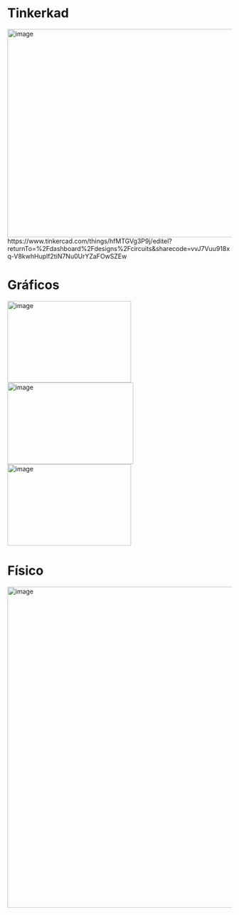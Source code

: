 # Tinkerkad
<img width="926" height="467" alt="image" src="https://github.com/user-attachments/assets/decaa875-24a7-432a-aa68-3a7624c520e2" />
https://www.tinkercad.com/things/hfMTGVg3P9j/editel?returnTo=%2Fdashboard%2Fdesigns%2Fcircuits&sharecode=vvJ7Vuu918xq-V8kwhHuplf2tiN7Nu0UrYZaFOwSZEw


# Gráficos

<img width="278" height="183" alt="image" src="https://github.com/user-attachments/assets/6e7ea401-bb3c-44aa-b754-a20967822cd7" />
<img width="283" height="183" alt="image" src="https://github.com/user-attachments/assets/ef08e5fa-6d3d-4737-9556-02d593cbff08" />
<img width="278" height="183" alt="image" src="https://github.com/user-attachments/assets/a4748e2e-d824-4143-8c88-d009b9eff197" />

# Físico

<img width="540" height="720" alt="image" src="https://github.com/user-attachments/assets/2aa857a2-56f8-424d-83e5-925fd1736e71" />

